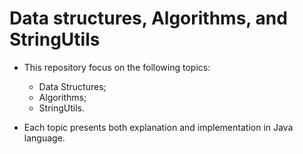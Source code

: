 # Data structures, Algorithms, and StringUtils

* This repository focus on the following topics:
    - Data Structures;
    - Algorithms;
    - StringUtils.

* Each topic presents both explanation and implementation in Java language.